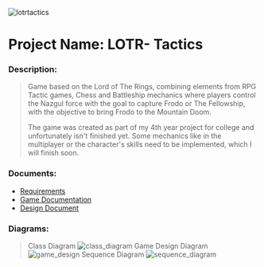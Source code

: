 ![lotrtactics](https://github.com/Ramisar/LOTR_Tactics/blob/4c5f05d947b0a87e9fae0bc42879a547b530da1d/thumbsnail_lotr.jpg)

# Project Name: LOTR- Tactics
### Description:
>Game based on the Lord of The Rings, combining elements from RPG Tactic games, Chess and Battleship mechanics where players control the Nazgul force with the goal to capture Frodo or The Fellowship, with the objective to bring Frodo to the Mountain Doom.
>
>The game was created as part of my 4th year project for college and unfortunately isn't finished yet. Some mechanics like in the multiplayer or the character's skills need to be implemented, which I will finish soon.

### Documents:

- [Requirements](https://github.com/Ramisar/LOTR_Tactics/blob/84f6be2d1cf83b7e66a6243a71df096399e2c941/Requirements.pdf)
- [Game Documentation](https://github.com/Ramisar/LOTR_Tactics/blob/27bcf1f22b911601342a427d3907b182def08fa3/2960774_BSCH%20Project_LOTR%20Tactics.pdf)
- [Design Document](https://github.com/Ramisar/zombieDice/blob/master/Design%20Document%20-%20Assignment%203.pdf)

### Diagrams:
>Class Diagram
![class_diagram](https://github.com/Ramisar/LOTR_Tactics/blob/84f6be2d1cf83b7e66a6243a71df096399e2c941/class_diagram.jpg)
>Game Design Diagram
![game_design](https://github.com/Ramisar/LOTR_Tactics/blob/84f6be2d1cf83b7e66a6243a71df096399e2c941/game_design_diagram.jpg)
>Sequence Diagram
![sequence_diagram](https://github.com/Ramisar/LOTR_Tactics/blob/84f6be2d1cf83b7e66a6243a71df096399e2c941/sequence_diagram.jpg)
